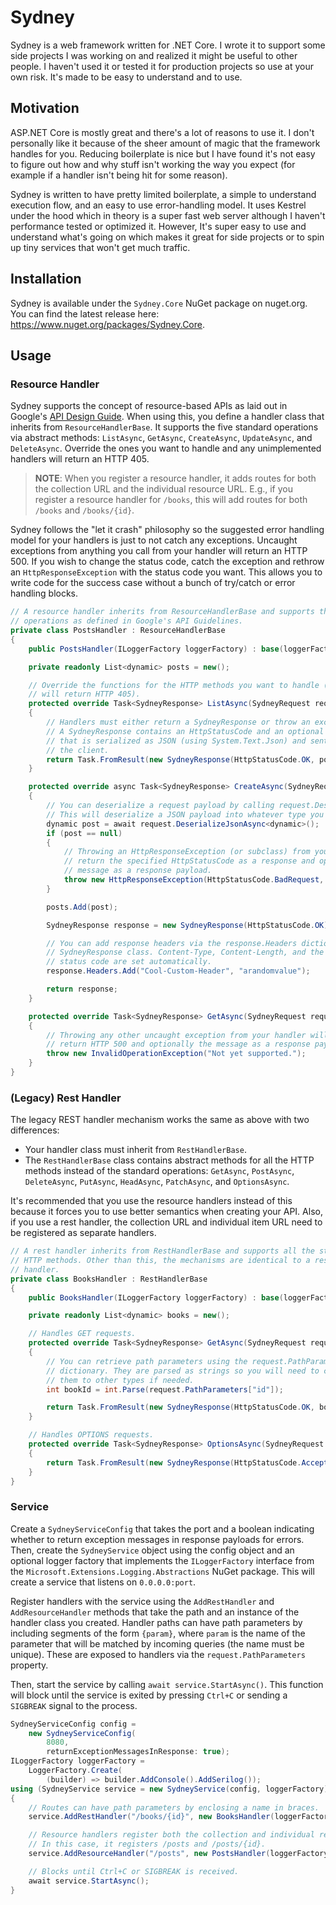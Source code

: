 # Sydney

Sydney is a web framework written for .NET Core. I wrote it to support some side projects I was working on and realized it might be useful to other people. I haven't used it or tested it for production projects so use at your own risk. It's made to be easy to understand and to use.

## Motivation

ASP.NET Core is mostly great and there's a lot of reasons to use it. I don't personally like it because of the sheer amount of magic that the framework handles for you. Reducing boilerplate is nice but I have found it's not easy to figure out how and why stuff isn't working the way you expect (for example if a handler isn't being hit for some reason).

Sydney is written to have pretty limited boilerplate, a simple to understand execution flow, and an easy to use error-handling model. It uses Kestrel under the hood which in theory is a super fast web server although I haven't performance tested or optimized it. However, It's super easy to use and understand what's going on which makes it great for side projects or to spin up tiny services that won't get much traffic.

## Installation

Sydney is available under the `Sydney.Core` NuGet package on nuget.org. You can find the latest release here: https://www.nuget.org/packages/Sydney.Core.

## Usage

### Resource Handler

Sydney supports the concept of resource-based APIs as laid out in Google's [API Design Guide](https://cloud.google.com/apis/design). When using this, you define a handler class that inherits from `ResourceHandlerBase`. It supports the five standard operations via abstract methods: `ListAsync`, `GetAsync`, `CreateAsync`, `UpdateAsync`, and `DeleteAsync`. Override the ones you want to handle and any unimplemented handlers will return an HTTP 405. 

> **NOTE**: When you register a resource handler, it adds routes for both the collection URL and the individual resource URL. E.g., if you register a resource handler for `/books`, this will add routes for both `/books` and `/books/{id}`. 

Sydney follows the "let it crash" philosophy so the suggested error handling model for your handlers is just to not catch any exceptions. Uncaught exceptions from anything you call from your handler will return an HTTP 500. If you wish to change the status code, catch the exception and rethrow an `HttpResponseException` with the status code you want. This allows you to write code for the success case without a bunch of try/catch or error handling blocks.

```csharp
// A resource handler inherits from ResourceHandlerBase and supports the 5 standard
// operations as defined in Google's API Guidelines.
private class PostsHandler : ResourceHandlerBase
{
    public PostsHandler(ILoggerFactory loggerFactory) : base(loggerFactory) { }

    private readonly List<dynamic> posts = new();

    // Override the functions for the HTTP methods you want to handle (the rest 
    // will return HTTP 405).
    protected override Task<SydneyResponse> ListAsync(SydneyRequest request)
    {
        // Handlers must either return a SydneyResponse or throw an exception.
        // A SydneyResponse contains an HttpStatusCode and an optional payload
        // that is serialized as JSON (using System.Text.Json) and sent back to
        // the client.
        return Task.FromResult(new SydneyResponse(HttpStatusCode.OK, posts));
    }

    protected override async Task<SydneyResponse> CreateAsync(SydneyRequest request)
    {
        // You can deserialize a request payload by calling request.DeserializeJsonAsync<T>().
        // This will deserialize a JSON payload into whatever type you have defined. 
        dynamic post = await request.DeserializeJsonAsync<dynamic>();
        if (post == null)
        {
            // Throwing an HttpResponseException (or subclass) from your handler will
            // return the specified HttpStatusCode as a response and optionally the
            // message as a response payload. 
            throw new HttpResponseException(HttpStatusCode.BadRequest, "Post is null");
        }

        posts.Add(post);

        SydneyResponse response = new SydneyResponse(HttpStatusCode.OK);

        // You can add response headers via the response.Headers dictionary in the
        // SydneyResponse class. Content-Type, Content-Length, and the response
        // status code are set automatically. 
        response.Headers.Add("Cool-Custom-Header", "arandomvalue");

        return response;
    }

    protected override Task<SydneyResponse> GetAsync(SydneyRequest request)
    {
        // Throwing any other uncaught exception from your handler will
        // return HTTP 500 and optionally the message as a response payload.
        throw new InvalidOperationException("Not yet supported.");
    }
}
```

### (Legacy) Rest Handler

The legacy REST handler mechanism works the same as above with two differences:
- Your handler class must inherit from `RestHandlerBase`.
- The `RestHandlerBase` class contains abstract methods for all the HTTP methods instead of the standard operations: `GetAsync`, `PostAsync`, `DeleteAsync`, `PutAsync`, `HeadAsync`, `PatchAsync`, and `OptionsAsync`. 

It's recommended that you use the resource handlers instead of this because it forces you to use better semantics when creating your API. Also, if you use a rest handler, the collection URL and individual item URL need to be registered as separate handlers.

```csharp
// A rest handler inherits from RestHandlerBase and supports all the standard
// HTTP methods. Other than this, the mechanisms are identical to a resource
// handler.
private class BooksHandler : RestHandlerBase
{
    public BooksHandler(ILoggerFactory loggerFactory) : base(loggerFactory) { }

    private readonly List<dynamic> books = new();

    // Handles GET requests.
    protected override Task<SydneyResponse> GetAsync(SydneyRequest request)
    {
        // You can retrieve path parameters using the request.PathParameters
        // dictionary. They are parsed as strings so you will need to convert
        // them to other types if needed.
        int bookId = int.Parse(request.PathParameters["id"]);

        return Task.FromResult(new SydneyResponse(HttpStatusCode.OK, books[bookId]));
    }

    // Handles OPTIONS requests.
    protected override Task<SydneyResponse> OptionsAsync(SydneyRequest request)
    {
        return Task.FromResult(new SydneyResponse(HttpStatusCode.Accepted));
    }
}
```

### Service

Create a `SydneyServiceConfig` that takes the port and a boolean indicating whether to return exception messages in response payloads for errors. Then, create the `SydneyService` object using the config object and an optional logger factory that implements the `ILoggerFactory` interface from the `Microsoft.Extensions.Logging.Abstractions` NuGet package. This will create a service that listens on `0.0.0.0:port`. 

Register handlers with the service using the `AddRestHandler` and `AddResourceHandler` methods that take the path and an instance of
the handler class you created. Handler paths can have path parameters by including segments of the form `{param}`, where `param` is the
name of the parameter that will be matched by incoming queries (the name must be unique). These are exposed to handlers via the
`request.PathParameters` property.

Then, start the service by calling `await service.StartAsync()`. This function will block until the service is exited by pressing `Ctrl+C` or sending a `SIGBREAK` signal to the process.

```csharp
SydneyServiceConfig config =
    new SydneyServiceConfig(
        8080,
        returnExceptionMessagesInResponse: true);
ILoggerFactory loggerFactory =
    LoggerFactory.Create(
        (builder) => builder.AddConsole().AddSerilog());
using (SydneyService service = new SydneyService(config, loggerFactory))
{
    // Routes can have path parameters by enclosing a name in braces.
    service.AddRestHandler("/books/{id}", new BooksHandler(loggerFactory));

    // Resource handlers register both the collection and individual resource URLs.
    // In this case, it registers /posts and /posts/{id}.
    service.AddResourceHandler("/posts", new PostsHandler(loggerFactory));

    // Blocks until Ctrl+C or SIGBREAK is received.
    await service.StartAsync();
}
```
